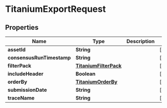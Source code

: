 

# TitaniumExportRequest


## Properties

| Name | Type | Description | Notes |
|------------ | ------------- | ------------- | -------------|
|**assetId** | **String** |  |  [optional] |
|**consensusRunTimestamp** | **String** |  |  [optional] |
|**filterPack** | [**TitaniumFilterPack**](TitaniumFilterPack.md) |  |  [optional] |
|**includeHeader** | **Boolean** |  |  [optional] |
|**orderBy** | [**TitaniumOrderBy**](TitaniumOrderBy.md) |  |  [optional] |
|**submissionDate** | **String** |  |  [optional] |
|**traceName** | **String** |  |  [optional] |



